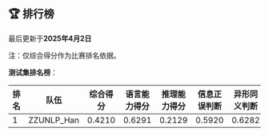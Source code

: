 
<br/>

## 🏆 排行榜

<p class="text-center">最后更新于<strong>2025年4月2日</strong></p>

<p>注：仅综合得分作为比赛排名依据。</p>

**测试集排名榜**：

| 排名 | 队伍     | 综合得分  | 语言能力得分  | 推理能力得分  | 信息正误判断 | 异形同义判断 | 参照实体判断 | 中文方位推理 | 英文方位推理 |
| ---- | -------- | ------ | ------ | ------ | ------- | ------- | ------- | ------- | ------- |
| 1    | ZZUNLP_Han | 0.4210 | 0.6291 | 0.2129 | 0.5920 | 0.6282 | 0.6670 | 0.2226 | 0.2031 |

<br/>
